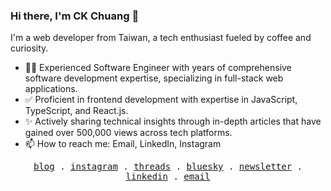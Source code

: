### Hi there, I'm CK Chuang 👋

I'm a web developer from Taiwan, a tech enthusiast fueled by coffee and curiosity.

- 👨‍💻 Experienced Software Engineer with years of comprehensive software development expertise, specializing in full-stack web applications.
- ✅ Proficient in frontend development with expertise in JavaScript, TypeScript, and React.js.
- ✨ Actively sharing technical insights through in-depth articles that have gained over 500,000 views across tech platforms.
- 📫 How to reach me: Email, LinkedIn, Instagram

<p align="center">
  <samp>
    <a href="https://www.codefarmer.tw">blog</a> .
    <a href="https://www.instagram.com/codefarmer.tw">instagram</a> .
    <a href="https://www.threads.net/@codefarmer.tw">threads</a> .
    <a href="https://bsky.app/profile/codefarmer.tw">bluesky</a> .
    <a href="https://ckchuang.substack.com/">newsletter</a> .
    <a href="https://www.linkedin.com/in/ckchuang/">linkedin</a> .
    <a href="mailto:dissaivent@gmail.com">email</a>
  </samp>
</p>

<!-- - 🌱 I’m currently learning Rust and Containerization.
- 📫 How to reach me: Email, LinkedIn, Instagram -->

<!-- #### 📈 My coding stats -->

<!-- ![CK's GitHub stats](https://github-readme-stats.vercel.app/api?username=ckchuang-dev&show_icons=true&count_private=false&custom_title=My%20GitHub%20Stats%20&theme=dracula) -->

<!--TMP_START_SECTION:waka-->

<!-- ```txt
Markdown      7 hrs 14 mins   ██████████████████▒░░░░░░   72.85 %
TypeScript    1 hr 54 mins    ████▓░░░░░░░░░░░░░░░░░░░░   19.25 %
JSON          32 mins         █▒░░░░░░░░░░░░░░░░░░░░░░░   05.43 %
MDX           5 mins          ▒░░░░░░░░░░░░░░░░░░░░░░░░   00.98 %
JavaScript    4 mins          ▒░░░░░░░░░░░░░░░░░░░░░░░░   00.84 %
``` -->

<!--TMP_END_SECTION:waka-->
